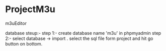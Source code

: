 # ProjectM3u
m3uEditor

database steup:-
step 1:- create database name  'm3u' in phpmyadmin
step 2:- select database -> import . select the sql file form project and hit go button on bottom.

 
